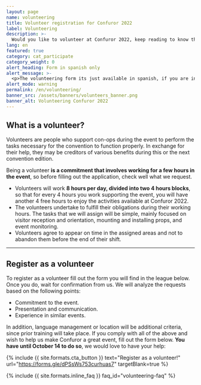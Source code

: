 ```yaml
---
layout: page
name: volunteering
title: Volunteer registration for Confuror 2022
label: Volunteering
description: >-
  Would you like to volunteer at Confuror 2022, keep reading to know the details.
lang: en
featured: true
category: cat_participate
category_weight: 0
alert_heading: Form in spanish only
alert_message: >-
  <p>The volunteering form its just available in spanish, if you are interested in becoming a volunteer and you dont understand spanish very well, contact us via email to <a href="mailto:info@confuror.org">info@confuror.org</a> to receive special assitance.</p>
alert_mode: warning
permalink: /en/volunteering/
banner_src: /assets/banners/volunteers_banner.png
banner_alt: Volunteering Confuror 2022
---
```


## What is a volunteer?

Volunteers are people who support con-ops during the event to perform the tasks necessary for the convention to function properly. In exchange for their help, they may be creditors of various benefits during this or the next convention edition.

Being a volunteer **is a commitment that involves working for a few hours in the event**, so before filling out the application, check well what we request.

- Volunteers will work **8 hours per day, divided into two 4 hours blocks**, so that for every 4 hours you work supporting the event, you will have another 4 free hours to enjoy the activities available at Confuror 2022.
- The volunteers undertake to fulfill their obligations during their working hours. The tasks that we will assign will be simple, mainly focused on visitor reception and orientation, mounting and installing props, and event monitoring.
- Volunteers agree to appear on time in the assigned areas and not to abandon them before the end of their shift.

---

## Register as a volunteer

To register as a volunteer fill out the form you will find in the league below. Once you do, wait for confirmation from us. We will analyze the requests based on the following points:

- Commitment to the event.
- Presentation and communication.
- Experience in similar events.

In addition, language management or location will be additional criteria, since prior training will take place. If you comply with all of the above and wish to help us make Confuror a great event, fill out the form below. **You have until October 14 to do so**, we would love to have your help:

{%
  include {{ site.formats.cta_button }}
  text="Register as a volunteer!"
  url="https://forms.gle/dPSsWs753curhuas7"
  targetBlank=true
%}

{%
  include {{ site.formats.inline_faq }}
  faq_id="volunteering-faq"
%}